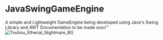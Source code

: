 # JavaSwingGameEngine
A simple and Lightweight GameEngine being developed using Java's Swing Library and AWT
Documentation to be made soon™
![Touhou_Etherial_Nightmare_BG](https://user-images.githubusercontent.com/61098580/170801770-9382b2f7-0ab1-48bd-aad9-5fa7f7cd38a5.jpg)
